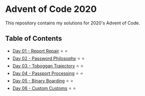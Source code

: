 # Advent of Code 2020

This repository contains my solutions for 2020's Advent of Code.

## Table of Contents

* [Day 01 - Report Repair](day-01-report-repair/src/main/java/com/michaelburgstaller/adventofcode/reportrepair/ReportRepair.java) ⭐ ⭐
* [Day 02 - Password Philosophy](day-02-password-philosophy/src/main/java/com/michaelburgstaller/adventofcode/passwordphilosophy/PasswordPhilosophy.java) ⭐ ⭐
* [Day 03 - Toboggan Trajectory](day-03-toboggan-trajectory/src/main/java/com/michaelburgstaller/adventofcode/toboggantrajectory/TobogganTrajectory.java) ⭐ ⭐
* [Day 04 - Passport Processing](day-04-passport-processing/src/main/java/com/michaelburgstaller/adventofcode/passportprocessing/PassportProcessing.java) ⭐ ⭐
* [Day 05 - Binary Boarding](day-05-binary-boarding/src/main/java/com/michaelburgstaller/adventofcode/binaryboarding/BinaryBoarding.java) ⭐ ⭐
* [Day 06 - Custom Customs](day-06-custom-customs/src/main/java/com/michaelburgstaller/adventofcode/customcustoms/CustomCustoms.java) ⭐ ⭐
